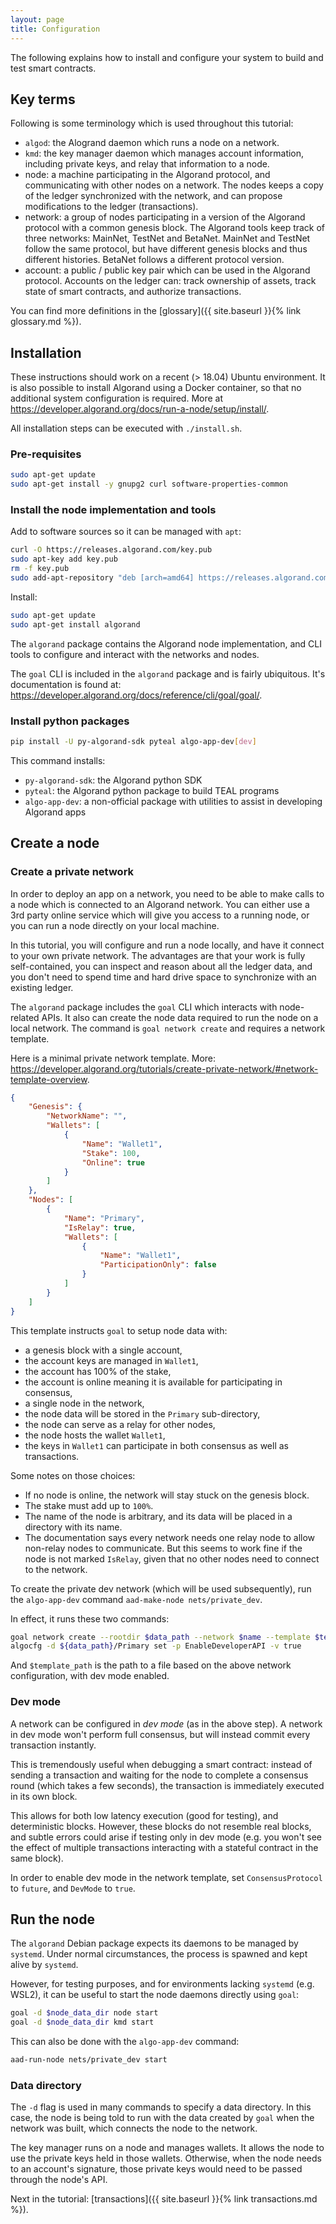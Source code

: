 ```yaml
---
layout: page
title: Configuration
---
```


The following explains how to install and configure your system to build and test smart contracts.

## Key terms

Following is some terminology which is used throughout this tutorial:

- `algod`:
  the Alogrand daemon which runs a node on a network.
- `kmd`:
  the key manager daemon which manages account information,
  including private keys,
  and relay that information to a node.
- node:
  a machine participating in the Algorand protocol,
  and communicating with other nodes on a network.
  The nodes keeps a copy of the ledger synchronized with the network,
  and can propose modifications to the ledger (transactions).
- network:
  a group of nodes participating in a version of the Algorand protocol with a common genesis block.
  The Algorand tools keep track of three networks: MainNet, TestNet and BetaNet.
  MainNet and TestNet follow the same protocol,
  but have different genesis blocks and thus different histories.
  BetaNet follows a different protocol version.
- account:
  a public / public key pair which can be used in the Algorand protocol.
  Accounts on the ledger can:
  track ownership of assets,
  track state of smart contracts,
  and authorize transactions.

You can find more definitions in the [glossary]({{ site.baseurl }}{% link glossary.md %}).

## Installation

These instructions should work on a recent (> 18.04) Ubuntu environment.
It is also possible to install Algorand using a Docker container,
so that no additional system configuration is required.
More at <https://developer.algorand.org/docs/run-a-node/setup/install/>.

All installation steps can be executed with `./install.sh`.

### Pre-requisites

```bash
sudo apt-get update
sudo apt-get install -y gnupg2 curl software-properties-common
```

### Install the node implementation and tools

Add to software sources so it can be managed with `apt`:

```bash
curl -O https://releases.algorand.com/key.pub
sudo apt-key add key.pub
rm -f key.pub
sudo add-apt-repository "deb [arch=amd64] https://releases.algorand.com/deb/ stable main"
```

Install:

```bash
sudo apt-get update
sudo apt-get install algorand
```

The `algorand` package contains the Algorand node implementation,
and CLI tools to configure and interact with the networks and nodes.

The `goal` CLI is included in the `algorand` package and is fairly ubiquitous.
It's documentation is found at:
<https://developer.algorand.org/docs/reference/cli/goal/goal/>.

### Install python packages

```bash
pip install -U py-algorand-sdk pyteal algo-app-dev[dev]
```

This command installs:

- `py-algorand-sdk`: the Algorand python SDK
- `pyteal`: the Algorand python package to build TEAL programs
- `algo-app-dev`: a non-official package with utilities to assist in developing Algorand apps

## Create a node

### Create a private network

In order to deploy an app on a network,
you need to be able to make calls to a node which is connected to an Algorand network.
You can either use a 3rd party online service which will give you access to a running node,
or you can run a node directly on your local machine.

In this tutorial, you will configure and run a node locally,
and have it connect to your own private network.
The advantages are that your work is fully self-contained,
you can inspect and reason about all the ledger data,
and you don't need to spend time and hard drive space to synchronize with an existing ledger.

The `algorand` package includes the `goal` CLI which interacts with node-related APIs.
It also can create the node data required to run the node on a local network.
The command is `goal network create` and requires a network template.

Here is a minimal private network template.
More: <https://developer.algorand.org/tutorials/create-private-network/#network-template-overview>.

```json
{
    "Genesis": {
        "NetworkName": "",
        "Wallets": [
            {
                "Name": "Wallet1",
                "Stake": 100,
                "Online": true
            }
        ]
    },
    "Nodes": [
        {
            "Name": "Primary",
            "IsRelay": true,
            "Wallets": [
                {
                    "Name": "Wallet1",
                    "ParticipationOnly": false
                }
            ]
        }
    ]
}
```

This template instructs `goal` to setup node data with:

- a genesis block with a single account,
- the account keys are managed in `Wallet1`,
- the account has 100% of the stake,
- the account is online meaning it is available for participating in consensus,
- a single node in the network,
- the node data will be stored in the `Primary` sub-directory,
- the node can serve as a relay for other nodes,
- the node hosts the wallet `Wallet1`,
- the keys in `Wallet1` can participate in both consensus as well as transactions.

Some notes on those choices:

- If no node is online, the network will stay stuck on the genesis block.
- The stake must add up to `100%`.
- The name of the node is arbitrary,
  and its data will be placed in a directory with its name.
- The documentation says every network needs one relay node to allow non-relay nodes to communicate.
  But this seems to work fine if the node is not marked `IsRelay`,
  given that no other nodes need to connect to the network.

To create the private dev network (which will be used subsequently),
run the `algo-app-dev` command `aad-make-node nets/private_dev`.

In effect, it runs these two commands:

```bash
goal network create --rootdir $data_path --network $name --template $template_path
algocfg -d ${data_path}/Primary set -p EnableDeveloperAPI -v true
```

And `$template_path` is the path to a file based on the above network configuration,
with dev mode enabled.

### Dev mode

A network can be configured in *dev mode* (as in the above step).
A network in dev mode won't perform full consensus,
but will instead commit every transaction instantly.

This is tremendously useful when debugging a smart contract:
instead of sending a transaction and waiting for the node to complete a consensus round
(which takes a few seconds),
the transaction is immediately executed in its own block.

This allows for both low latency execution (good for testing),
and deterministic blocks.
However, these blocks do not resemble real blocks,
and subtle errors could arise if testing only in dev mode
(e.g. you won't see the effect of multiple transactions interacting with a stateful contract in the same block).

In order to enable dev mode in the network template,
set `ConsensusProtocol` to `future`,
and `DevMode` to `true`.

## Run the node

The `algorand` Debian package expects its daemons to be managed by `systemd`.
Under normal circumstances,
the process is spawned and kept alive by `systemd`.

However, for testing purposes, and for environments lacking `systemd` (e.g. WSL2),
it can be useful to start the node daemons directly using `goal`:

```bash
goal -d $node_data_dir node start
goal -d $node_data_dir kmd start
```

This can also be done with the `algo-app-dev` command:

```bash
aad-run-node nets/private_dev start
```

### Data directory

The `-d` flag is used in many commands to specify a data directory.
In this case,
the node is being told to run with the data created by `goal` when the network was built,
which connects the node to the network.

The key manager runs on a node and manages wallets.
It allows the node to use the private keys held in those wallets.
Otherwise, when the node needs to an account's signature,
those private keys would need to be passed through the node's API.

Next in the tutorial: [transactions]({{ site.baseurl }}{% link transactions.md %}).

